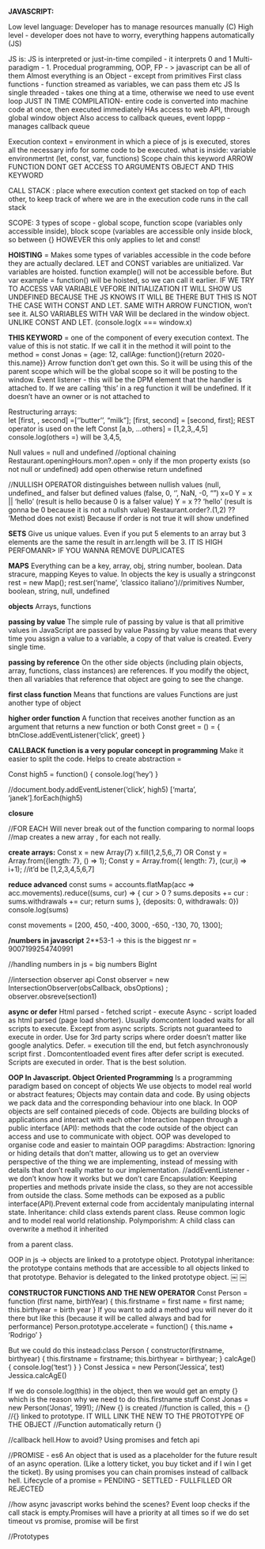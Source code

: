 **JAVASCRIPT:**

Low level language: Developer has to manage resources manually (C)
High level - developer does not have to worry, everything happens automatically (JS)

JS is: 
JS is interpreted or just-in-time compiled - it interprets 0 and 1 
Multi-paradigm - 1. Procedual programming, OOP, FP - > javascript can be all of them
Almost everything is an Object - except from primitives 
First class functions - function streamed as variables, we can pass them etc
JS Is single threaded - takes one thing at a time, otherwise we need to use event loop
JUST IN TIME COMPILATION- entire code is converted into machine code at once, then executed immediately
HAs access to web API, through global window object 
Also access to callback queues, event loppp - manages callback queue

Execution context = environment in which a piece of js is executed, stores all the necessary info for some code to be executed.
				what is inside: variable environmertnt (let, const, var, functions) 
				Scope chain 
				this keyword 
				ARROW FUNCTION DONT GET ACCESS TO ARGUMENTS OBJECT AND THIS KEYWORD

CALL STACK : place where execution context get stacked on top of each other, to keep track of where we are in the execution
			code runs in the call stack

SCOPE: 3 types of scope - global scope, function scope (variables only accessible inside), block scope (variables are accessible only inside block, so between {} HOWEVER this only applies to let and const! 

**HOISTING** 
= Makes some types of variables accessible in the code before they are actually declared. LET and CONST variables are unitialized. Var variables are hoisted. function example() will not be accessible before. But var example = function() will be hoisted, so we can call it earlier. IF WE TRY TO ACCESS VAR VARIABLE VEFORE INITIALIZATION IT WILL SHOW US UNDEFINED BECAUSE THE JS KNOWS IT WILL BE THERE BUT THIS IS NOT THE CASE WITH CONST AND LET. SAME WITH ARROW FUNCTION, won’t see it. ALSO VARIABLES WITH VAR Will be declared in the window object. UNLIKE CONST AND LET. (console.log(x === window.x)

**THIS KEYWORD**
= one of the component of every execution context. The value of this is not static. 
If we call it in the method it will point to the method = const Jonas = {age: 12, callAge: function(){return 2020- this.name}}
Arrow function don’t get own this. So it will be using this of the parent scope which will be the global scope so it will be posting to the window. 
Event listener - this will be the DPM element that the handler is attached to. 
If we are calling ‘this’ in a reg function it will be undefined. If it doesn’t have an owner or is not attached to 

Restructuring arrays:  
let [first, , second] =[‘’butter’’, “milk”];
[first, second] = [second, first];
REST operator is used on the left 
Const [a,b, …others] = [1,2,3,,4,5]
console.log(others =) will be 3,4,5,

Null values = null and undefined //optional chaining 
Restaurant.openingHours.mon?.open = only if the mon property exists (so not null or undefined)  add open  otherwise return undefined

//NULLISH OPERATOR distinguishes between nullish values (null, undefined_ and falser but defined values (false, 0, ‘’, NaN, -0, “”)
x=0
Y = x || ‘hello’ (result is hello because 0 is a falser value)
Y = x ?? ‘hello’ (result is gonna be 0 because it is not a nullsh value)
Restaurant.order?.(1,2) ?? ‘Method does not exist)
Because if order is not true it will show undefined 

**SETS**
Give us unique values. Even if you put 5 elements to an array but 3 elements are the same the result in arr.length will be 3. 
IT IS HIGH PERFOMANR> IF YOU WANNA REMOVE DUPLICATES

**MAPS**
Everything can be a key, array, obj, string number, boolean. Data stracure, mapping Keyes to value. In objects the key is usually a stringconst rest = new Map();
rest.ser(‘name’, ‘classico italiano’)//primitives 
Number, boolean, string, null, undefined

**objects**
Arrays, functions

**passing by value** 
The simple rule of passing by value is that all primitive values in JavaScript are passed by value
Passing by value means that every time you assign a value to a variable, a copy of that value is created. Every single time.

**passing by reference**
On the other side objects (including plain objects, array, functions, class instances) are references. If you modify the object, then all variables that reference that object are going to see the change.

**first class function** 
Means that functions are values 
Functions are just another type of object 

**higher order function** 
A function that receives another function as an argument that returns a new function or both 
Const greet = () = {
btnClose.addEventListener(‘click’, greet)
}

**CALLBACK function is a very popular concept in programming**
Make it easier to split the code. 
Helps to create abstraction = 

Const high5 = function() {
	console.log(‘hey’)
}

//document.body.addEventListener(‘click’, high5)
[‘marta’, ‘janek’].forEach(high5)

**closure** 


//FOR EACH Will never break out of the function comparing to normal loops
//map creates a new array , for each not really. 


**create arrays:** 
Const x = new Array(7)
x.fill(1,2,5,6,,7)
OR
Const y = Array.from({length: 7}, () => 1);
Const y = Array.from({ length: 7}, (cur,i) => i+1); //it’d be [1,2,3,4,5,6,7]


**reduce advanced**
const sums = accounts.flatMap(acc => acc.movements).reduce((sums, cur) => {
    cur > 0 ? sums.deposits += cur : sums.withdrawals += cur;
return sums
}, {deposits: 0, withdrawals: 0})
console.log(sums)

const movements = [200, 450, -400, 3000, -650, -130, 70, 1300];

**/numbers in javascript** 
2**53-1 -> this is the biggest nr = 9007199254740991

//handling numbers in js = big numbers 
BigInt

//intersection observer api
Const observer = new IntersectionObserver(obsCallback, obsOptions) ;
observer.obsreve(section1)

**async or defer** 
Html parsed - fetched script - execute 
Async - script loaded as html parsed (page load shorter). Usually domcontent loaded waits for all scripts to execute. Except from async scripts. Scripts not guaranteed to execute in order. Use for 3rd party scrips where order doesn’t matter like google analytics. 
Defer. = execution till the end, but fetch asynchronously script first . Domcontentloaded event fires after defer script is executed. Scripts are executed in order. That is the best solution. 

**OOP In Javascript. Object Oriented Programming**
Is a programming paradigm based on concept of objects
We use objects to model real world or abstract features;
Objects may contain data and code. By using objects we pack data and the corresponding behaviour into one black.
In OOP objects are self contained pieceds of code.
Objects are building blocks of applications and interact with each other
Interaction happen through a public interface (API): methods that the code outside of the object can access and use to communicate with object. 
OOP was developed to organise code and easier to maintain
OOP paragdims:
Abstraction: Ignoring or hiding details that don’t matter, allowing us to get an overview perspective of the thing we are implementing, instead of messing with details that don’t really matter to our implementation. //addEventListener - we don’t know how it works but we don’t care
Encapsulation: Keeping properties and methods private inside the class, so they are not accessible from outside the class. Some methods can be exposed as a public interface(API).Prevent external code from accidentaly manipulating internal state. 
Inheritance: child class extends parent class. Reuse common logic and to model real world relationship. 
Polymporishm: A child class can overwrite a method it inherited

 from a parent class. 

OOP in js -> objects are linked to a prototype object. Prototypal inheritance: the prototype contains methods that are accessible to all objects linked to that prototype. Behavior is delegated to the linked prototype object. 
￼
￼

**CONSTRUCTOR FUNCTIONS AND THE NEW OPERATOR**
Const Person = function (first name, birthYear) {
	this.firstname = first name = first name;
	this.birthyear = birth year
}
If you want to add a method you will never do it there but like this (because it will be called always and bad for performance)
Person.prototype.accelerate = function() {
	this.name + ‘Rodrigo’
}

But we could do this instead:class Person {
	constructor(firstname, birthyear) {
		this.firstname = firstname;
		this.birthyear = birthyear;
	}
	calcAge() {
		console.log(‘test’)
	}
}
Const Jessica = new Person(‘Jessica’, test)
Jessica.calcAgE()

If we do console.log(this) in the object, then we would get an empty {} which is the reason why we need to do this.firstname stuff
Const Jonas = new Person(‘Jonas’, 1991);
//New {} is created
//function is called, this = {}
//{} linked to prototype. IT WILL LINK THE NEW TO THE PROTOTYPE OF THE OBJECT
//Function automatically return {}

//callback hell.How to avoid? Using promises and fetch api

//PROMISE - es6
An object that is used as a placeholder for the future result of an async operation. (Like a lottery ticket, you buy ticket and if I win I get the ticket). By using promises you can chain promises instead of callback hell. 
Lifecycle of a promise = PENDING - SETTLED - FULLFILLED OR REJECTED

//how async javascript works behind the scenes? 
Event loop checks if the call stack is empty.Promises will have a priority at all times so if we do set timeout vs promise, promise will be first 

//Prototypes